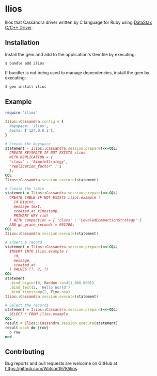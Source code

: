 # Ilios

Ilios that Cassandra driver written by C language for Ruby using [DataStax C/C++ Driver](https://github.com/datastax/cpp-driver).

## Installation

Install the gem and add to the application's Gemfile by executing:

```sh
$ bundle add ilios
```

If bundler is not being used to manage dependencies, install the gem by executing:

```sh
$ gem install ilios
```

## Example

```ruby
require 'ilios'

Ilios::Cassandra.config = {
  keyspace: 'ilios',
  hosts: ['127.0.0.1'],
}

# Create the keyspace
statement = Ilios::Cassandra.session.prepare(<<~CQL)
  CREATE KEYSPACE IF NOT EXISTS ilios
  WITH REPLICATION = {
  'class' : 'SimpleStrategy',
  'replication_factor' : 1
  };
CQL
Ilios::Cassandra.session.execute(statement)

# Create the table
statement = Ilios::Cassandra.session.prepare(<<~CQL)
  CREATE TABLE IF NOT EXISTS ilios.example (
    id bigint,
    message text,
    created_at timestamp,
    PRIMARY KEY (id)
  ) WITH compaction = { 'class' : 'LeveledCompactionStrategy' }
  AND gc_grace_seconds = 691200;
CQL
Ilios::Cassandra.session.execute(statement)

# Insert a record
statement = Ilios::Cassandra.session.prepare(<<~CQL)
  INSERT INTO ilios.example (
    id,
    message,
    created_at
  ) VALUES (?, ?, ?)
CQL
statement
  .bind_bigint(0, Random.rand(1_000_000))
  .bind_text(1, 'Hello World')
  .bind_timestamp(2, Time.now)
Ilios::Cassandra.session.execute(statement)

# Select the records
statement = Ilios::Cassandra.session.prepare(<<~CQL)
  SELECT * FROM ilios.example
CQL
result = Ilios::Cassandra.session.execute(statement)
result.each do |row|
  p row
end
```

## Contributing

Bug reports and pull requests are welcome on GitHub at https://github.com/Watson1978/ilios.
